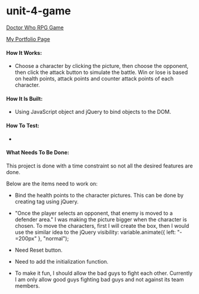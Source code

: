 # unit-4-game

[Doctor Who RPG Game](
https://raywon123.github.io/unit-4-game/ )

[My Portfolio Page](
https://raywon123.github.io/portfolio.html )

#### How It Works:
* Choose a character by clicking the picture, then choose the opponent, then click the attack button to simulate the battle. Win or lose is based on health points, attack points and counter attack points of each character.

#### How It Is Built:
* Using JavaScript object and jQuery to bind objects to the DOM.

#### How To Test:
*

#### What Needs To Be Done:
This project is done with a time constraint so not all the desired features are done.

Below are the items need to work on:

* Bind the health points to the character pictures. This can be done by creating tag using jQuery. 

* "Once the player selects an opponent, that enemy is moved to a defender area." I was making the picture bigger when the character is chosen. To move the characters, first I will create the box, then I would use the similar idea to the jQuery visibility: variable.animate({ left: "-=200px" }, "normal");

* Need Reset button.

* Need to add the initialization function.

* To make it fun, I should allow the bad guys to fight each other. Currently I am only allow good guys fighting bad guys and not against its team members.
